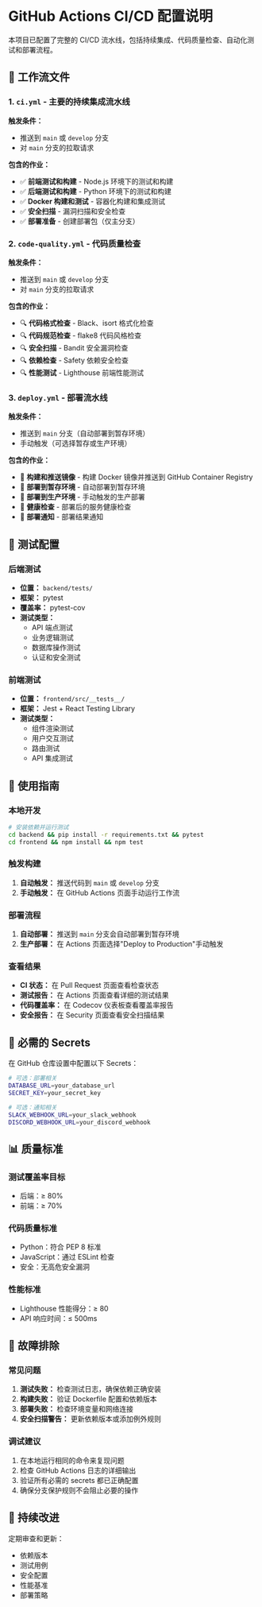 # GitHub Actions CI/CD 配置说明

本项目已配置了完整的 CI/CD 流水线，包括持续集成、代码质量检查、自动化测试和部署流程。

## 📁 工作流文件

### 1. `ci.yml` - 主要的持续集成流水线
**触发条件：** 
- 推送到 `main` 或 `develop` 分支
- 对 `main` 分支的拉取请求

**包含的作业：**
- ✅ **前端测试和构建** - Node.js 环境下的测试和构建
- ✅ **后端测试和构建** - Python 环境下的测试和构建
- ✅ **Docker 构建和测试** - 容器化构建和集成测试
- ✅ **安全扫描** - 漏洞扫描和安全检查
- ✅ **部署准备** - 创建部署包（仅主分支）

### 2. `code-quality.yml` - 代码质量检查
**触发条件：** 
- 推送到 `main` 或 `develop` 分支
- 对 `main` 分支的拉取请求

**包含的作业：**
- 🔍 **代码格式检查** - Black、isort 格式化检查
- 🔍 **代码规范检查** - flake8 代码风格检查
- 🔍 **安全扫描** - Bandit 安全漏洞检查
- 🔍 **依赖检查** - Safety 依赖安全检查
- 🔍 **性能测试** - Lighthouse 前端性能测试

### 3. `deploy.yml` - 部署流水线
**触发条件：** 
- 推送到 `main` 分支（自动部署到暂存环境）
- 手动触发（可选择暂存或生产环境）

**包含的作业：**
- 🐳 **构建和推送镜像** - 构建 Docker 镜像并推送到 GitHub Container Registry
- 🚀 **部署到暂存环境** - 自动部署到暂存环境
- 🚀 **部署到生产环境** - 手动触发的生产部署
- 💚 **健康检查** - 部署后的服务健康检查
- 📢 **部署通知** - 部署结果通知

## 🧪 测试配置

### 后端测试
- **位置：** `backend/tests/`
- **框架：** pytest
- **覆盖率：** pytest-cov
- **测试类型：**
  - API 端点测试
  - 业务逻辑测试
  - 数据库操作测试
  - 认证和安全测试

### 前端测试
- **位置：** `frontend/src/__tests__/`
- **框架：** Jest + React Testing Library
- **测试类型：**
  - 组件渲染测试
  - 用户交互测试
  - 路由测试
  - API 集成测试

## 🔧 使用指南

### 本地开发
```bash
# 安装依赖并运行测试
cd backend && pip install -r requirements.txt && pytest
cd frontend && npm install && npm test
```

### 触发构建
1. **自动触发：** 推送代码到 `main` 或 `develop` 分支
2. **手动触发：** 在 GitHub Actions 页面手动运行工作流

### 部署流程
1. **自动部署：** 推送到 `main` 分支会自动部署到暂存环境
2. **生产部署：** 在 Actions 页面选择"Deploy to Production"手动触发

### 查看结果
- **CI 状态：** 在 Pull Request 页面查看检查状态
- **测试报告：** 在 Actions 页面查看详细的测试结果
- **代码覆盖率：** 在 Codecov 仪表板查看覆盖率报告
- **安全报告：** 在 Security 页面查看安全扫描结果

## 🔐 必需的 Secrets

在 GitHub 仓库设置中配置以下 Secrets：

```bash
# 可选：部署相关
DATABASE_URL=your_database_url
SECRET_KEY=your_secret_key

# 可选：通知相关
SLACK_WEBHOOK_URL=your_slack_webhook
DISCORD_WEBHOOK_URL=your_discord_webhook
```

## 📊 质量标准

### 测试覆盖率目标
- 后端：≥ 80%
- 前端：≥ 70%

### 代码质量标准
- Python：符合 PEP 8 标准
- JavaScript：通过 ESLint 检查
- 安全：无高危安全漏洞

### 性能标准
- Lighthouse 性能得分：≥ 80
- API 响应时间：≤ 500ms

## 🚨 故障排除

### 常见问题
1. **测试失败：** 检查测试日志，确保依赖正确安装
2. **构建失败：** 验证 Dockerfile 配置和依赖版本
3. **部署失败：** 检查环境变量和网络连接
4. **安全扫描警告：** 更新依赖版本或添加例外规则

### 调试建议
1. 在本地运行相同的命令来复现问题
2. 检查 GitHub Actions 日志的详细输出
3. 验证所有必需的 secrets 都已正确配置
4. 确保分支保护规则不会阻止必要的操作

## 🔄 持续改进

定期审查和更新：
- 依赖版本
- 测试用例
- 安全配置
- 性能基准
- 部署策略
